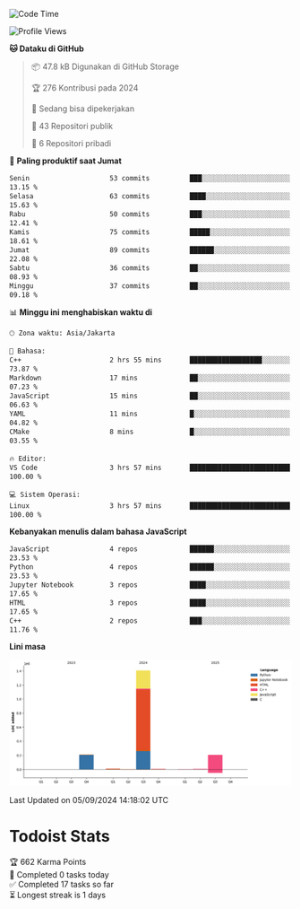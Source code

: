 <!--START_SECTION:waka-->
![Code Time](http://img.shields.io/badge/Code%20Time-30%20hrs%207%20mins-blue)

![Profile Views](http://img.shields.io/badge/Profil%20dilihat-14-blue)

**🐱 Dataku di GitHub** 

> 📦 47.8 kB Digunakan di GitHub Storage 
 > 
> 🏆 276 Kontribusi pada 2024
 > 
> 💼 Sedang bisa dipekerjakan
 > 
> 📜 43 Repositori publik 
 > 
> 🔑 6 Repositori pribadi 
 > 
📅 **Paling produktif saat Jumat** 

```text
Senin                    53 commits          ███░░░░░░░░░░░░░░░░░░░░░░   13.15 % 
Selasa                   63 commits          ████░░░░░░░░░░░░░░░░░░░░░   15.63 % 
Rabu                     50 commits          ███░░░░░░░░░░░░░░░░░░░░░░   12.41 % 
Kamis                    75 commits          █████░░░░░░░░░░░░░░░░░░░░   18.61 % 
Jumat                    89 commits          ██████░░░░░░░░░░░░░░░░░░░   22.08 % 
Sabtu                    36 commits          ██░░░░░░░░░░░░░░░░░░░░░░░   08.93 % 
Minggu                   37 commits          ██░░░░░░░░░░░░░░░░░░░░░░░   09.18 % 
```


📊 **Minggu ini menghabiskan waktu di** 

```text
🕑︎ Zona waktu: Asia/Jakarta

💬 Bahasa: 
C++                      2 hrs 55 mins       ██████████████████░░░░░░░   73.87 % 
Markdown                 17 mins             ██░░░░░░░░░░░░░░░░░░░░░░░   07.23 % 
JavaScript               15 mins             ██░░░░░░░░░░░░░░░░░░░░░░░   06.63 % 
YAML                     11 mins             █░░░░░░░░░░░░░░░░░░░░░░░░   04.82 % 
CMake                    8 mins              █░░░░░░░░░░░░░░░░░░░░░░░░   03.55 % 

🔥 Editor: 
VS Code                  3 hrs 57 mins       █████████████████████████   100.00 % 

💻 Sistem Operasi: 
Linux                    3 hrs 57 mins       █████████████████████████   100.00 % 
```

**Kebanyakan menulis dalam bahasa JavaScript** 

```text
JavaScript               4 repos             ██████░░░░░░░░░░░░░░░░░░░   23.53 % 
Python                   4 repos             ██████░░░░░░░░░░░░░░░░░░░   23.53 % 
Jupyter Notebook         3 repos             ████░░░░░░░░░░░░░░░░░░░░░   17.65 % 
HTML                     3 repos             ████░░░░░░░░░░░░░░░░░░░░░   17.65 % 
C++                      2 repos             ███░░░░░░░░░░░░░░░░░░░░░░   11.76 % 
```



**Lini masa**

![Lines of Code chart](https://raw.githubusercontent.com/yusuf601/yusuf601/main/assets/bar_graph.png)


 Last Updated on 05/09/2024 14:18:02 UTC
<!--END_SECTION:waka-->
# Todoist Stats

<!-- TODO-IST:START -->
🏆  662 Karma Points           
🌸  Completed 0 tasks today           
✅  Completed 17 tasks so far           
⏳  Longest streak is 1 days
<!-- TODO-IST:END -->
